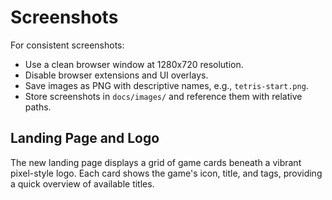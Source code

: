 # Screenshots

For consistent screenshots:

- Use a clean browser window at 1280x720 resolution.
- Disable browser extensions and UI overlays.
- Save images as PNG with descriptive names, e.g., `tetris-start.png`.
- Store screenshots in `docs/images/` and reference them with relative paths.
 
## Landing Page and Logo

The new landing page displays a grid of game cards beneath a vibrant pixel-style logo.
Each card shows the game's icon, title, and tags, providing a quick overview of available titles.
